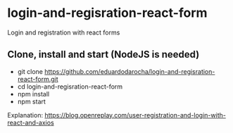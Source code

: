 # login-and-regisration-react-form
Login and registration with react forms



## Clone, install and start (NodeJS is needed)
- git clone https://github.com/eduardodarocha/login-and-regisration-react-form.git
- cd login-and-regisration-react-form
- npm install
- npm start

Explanation:
https://blog.openreplay.com/user-registration-and-login-with-react-and-axios
